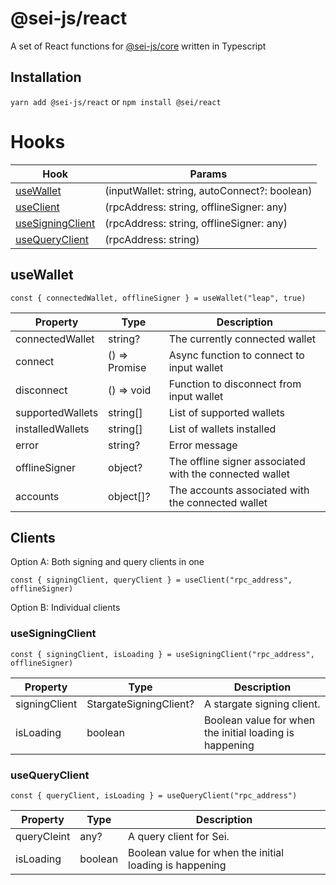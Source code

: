 # @sei-js/react
A set of React functions for [@sei-js/core](https://www.npmjs.com/package/@sei-js/core) written in Typescript

## Installation
```yarn add @sei-js/react```
or
```npm install @sei/react```


# Hooks
| Hook                                  | Params                                         |
|---------------------------------------|------------------------------------------------|
| [useWallet](#usewallet)               | (inputWallet: string, autoConnect?: boolean)   |
| [useClient](#Clients)                 | (rpcAddress: string, offlineSigner: any)       |
| [useSigningClient](#useSigningClient) | (rpcAddress: string, offlineSigner: any)       |
| [useQueryClient](#useQueryClient)     | (rpcAddress: string)                           |  

## useWallet

```const { connectedWallet, offlineSigner } = useWallet("leap", true)```

| Property         | Type               | Description                                              |
|------------------|--------------------|----------------------------------------------------------|
| connectedWallet  | string?            | The currently connected wallet                           |
| connect          | () => Promise<any> | Async function to connect to input wallet                |
| disconnect       | () => void         | Function to disconnect from input wallet                 |
| supportedWallets | string[]           | List of supported wallets                                |
| installedWallets | string[]           | List of wallets installed                                |
| error            | string?            | Error message                                            |
| offlineSigner    | object?            | The offline signer associated with the connected  wallet |
| accounts         | object[]?          | The accounts associated with the connected wallet        |

## Clients
Option A: Both signing and query clients in one

```const { signingClient, queryClient } = useClient("rpc_address", offlineSigner)```

Option B: Individual clients
### useSigningClient

```const { signingClient, isLoading } = useSigningClient("rpc_address", offlineSigner)```

| Property         | Type                   | Description                                             |
|------------------|------------------------|---------------------------------------------------------|
| signingClient    | StargateSigningClient? | A stargate signing client.                              |
| isLoading        | boolean                | Boolean value for when the initial loading is happening |

### useQueryClient

```const { queryClient, isLoading } = useQueryClient("rpc_address")```

| Property    | Type    | Description                                             |
|-------------|---------|---------------------------------------------------------|
| queryCleint | any?    | A query client for Sei.                                 |
| isLoading   | boolean | Boolean value for when the initial loading is happening |

